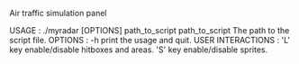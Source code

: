 Air traffic simulation panel

USAGE : 
  ./myradar [OPTIONS] path_to_script
  path_to_script    The path to the script file.
OPTIONS : 
  -h               print the usage and quit.
USER INTERACTIONS : 
  'L' key        enable/disable hitboxes and areas.
  'S' key        enable/disable sprites.
